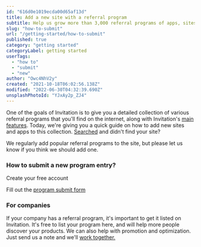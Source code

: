 ```yaml
---
id: "616d0e1019ecda00d65af13d"
title: Add a new site with a referral program
subtitle: Help us grow more than 3,000 referral programs of apps, sites and products you love!
slug: "how-to-submit"
url: "/getting-started/how-to-submit"
published: true
category: "getting started"
categoryLabel: getting started
userTags:
  - "how to"
  - "submit"
  - "new"
author: "Owc4NhV2y"
created: "2021-10-18T06:02:56.138Z"
modified: "2022-06-30T04:32:39.690Z"
unsplashPhotoId: "YJxAy2p_ZJ4"
---
```

One of the goals of Invitation is to give you a detailed collection of various referral programs that you'll find on the internet, along with Invitation's [main features](https://next.invitation.codes/mag/main-features). Today, we're giving you a quick guide on how to add new sites and apps to this collection.  [Searched](https://next.invitation.codes/programs)&nbsp;and didn't find your site?

We regularly add popular referral programs to the site, but please let us know if you think we should add one.

### **How to submit a new program entry?**

Create your free account

Fill out the&nbsp;[program submit form](https://next.invitation.codes/new-referral-program)

### **For companies**

If your company has a referral program, it's important to get it listed on Invitation.
It's free to list your program here, and will help more people discover your products. We can also help with promotion and optimization.
Just send us a note and we'll&nbsp;[work together.](https://next.invitation.codes/page/advertise)